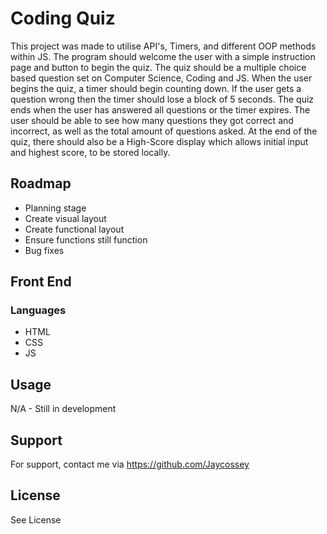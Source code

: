 # Coding Quiz

This project was made to utilise API's, Timers, and different OOP methods within JS. The program should welcome the user with a simple instruction page and button to begin the quiz. The quiz should be a multiple choice based question set on Computer Science, Coding and JS. When the user begins the quiz, a timer should begin counting down. If the user gets a question wrong then the timer should lose a block of 5 seconds. The quiz ends when the user has answered all questions or the timer expires. The user should be able to see how many questions they got correct and incorrect, as well as the total amount of questions asked. At the end of the quiz, there should also be a High-Score display which allows initial input and highest score, to be stored locally.

## Roadmap

- Planning stage
- Create visual layout
- Create functional layout
- Ensure functions still function
- Bug fixes

## Front End

### Languages

- HTML
- CSS
- JS

## Usage

N/A - Still in development

## Support 

For support, contact me via https://github.com/Jaycossey

## License

See License